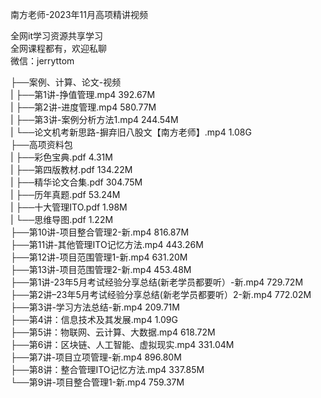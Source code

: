 南方老师-2023年11月高项精讲视频

全网it学习资源共享学习<br>全网课程都有，欢迎私聊<br>微信：jerryttom<br>

├──案例、计算、论文-视频<br> | ├──第1讲-挣值管理.mp4 392.67M<br> | ├──第2讲-进度管理.mp4 580.77M<br> | ├──第3讲-案例分析方法1.mp4 244.54M<br> | └──论文机考新思路-摒弃旧八股文【南方老师】.mp4 1.08G<br> ├──高项资料包<br> | ├──彩色宝典.pdf 4.31M<br> | ├──第四版教材.pdf 134.22M<br> | ├──精华论文合集.pdf 304.75M<br> | ├──历年真题.pdf 53.24M<br> | ├──十大管理ITO.pdf 1.98M<br> | └──思维导图.pdf 1.22M<br> ├──第10讲-项目整合管理2-新.mp4 816.87M<br> ├──第11讲-其他管理ITO记忆方法.mp4 443.26M<br> ├──第12讲-项目范围管理1-新.mp4 631.20M<br> ├──第13讲-项目范围管理2-新.mp4 453.48M<br> ├──第1讲-23年5月考试经验分享总结(新老学员都要听）-新.mp4 729.72M<br> ├──第2讲–23年5月考试经验分享总结(新老学员都要听）2-新.mp4 772.02M<br> ├──第3讲-学习方法总结-新.mp4 209.71M<br> ├──第4讲：信息技术及其发展.mp4 1.09G<br> ├──第5讲：物联网、云计算、大数据.mp4 618.72M<br> ├──第6讲：区块链、人工智能、虚拟现实.mp4 331.04M<br> ├──第7讲-项目立项管理-新.mp4 896.80M<br> ├──第8讲：整合管理ITO记忆方法.mp4 337.85M<br> └──第9讲-项目整合管理1-新.mp4 759.37M